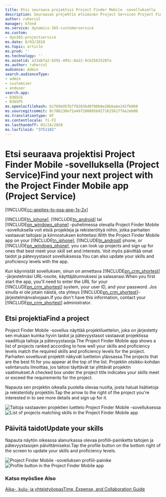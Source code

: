```yaml
---
title: Etsi seuraava projektisi Project Finder Mobile -sovelluksella
description: Seuraavan projektin etsiminen Project Servicen Project Finder Mobile -sovelluksella
author: ruhercul
manager: kfend
ms.service: dynamics-365-customerservice
ms.custom:
- dyn365-projectservice
ms.date: 8/03/2018
ms.topic: article
ms.prod: ''
ms.technology: ''
ms.assetid: a33abfa2-b591-495c-8a22-9cb2562528fa
ms.author: ruhercul
audience: Admin
search.audienceType:
- admin
- customizer
- enduser
search.app:
- D365CE
- D365PS
ms.openlocfilehash: b1f69b95fb7f02836d8f00b0e28bbabe242fb960
ms.sourcegitcommit: 8c786230ef2a497280885b827162561776e2eb00
ms.translationtype: HT
ms.contentlocale: fi-FI
ms.lasthandoff: 03/24/2020
ms.locfileid: "3751102"
---
```

# <a name="find-your-next-project-with-the-project-finder-mobile-app-project-service"></a><span data-ttu-id="a6dd2-103">Etsi seuraava projektisi Project Finder Mobile -sovelluksella (Project Service)</span><span class="sxs-lookup"><span data-stu-id="a6dd2-103">Find your next project with the Project Finder Mobile app (Project Service)</span></span>

[!INCLUDE[cc-applies-to-psa-app-1x-2x](../includes/cc-applies-to-psa-app-1x-2x.md)]

<span data-ttu-id="a6dd2-104">[!INCLUDE[tn_iphone](../includes/tn-iphone.md)], [!INCLUDE[tn_android](../includes/tn-android.md)]  tai [!INCLUDE[pn_windows_phone](../includes/pn-windows-phone.md)] -puhelimessa olevalla Project Finder Mobile -sovelluksella voit etsiä projekteja ja rekisteröityä niihin, jotka parhaiten vastaavat taitojasi ja kiinnostuksen kohteitasi.</span><span class="sxs-lookup"><span data-stu-id="a6dd2-104">With the Project Finder Mobile app on your [!INCLUDE[tn_iphone](../includes/tn-iphone.md)], [!INCLUDE[tn_android](../includes/tn-android.md)] phone, or [!INCLUDE[pn_windows_phone](../includes/pn-windows-phone.md)], you can look up projects and sign up for ones that best meet your skill set and interests.</span></span> <span data-ttu-id="a6dd2-105">Voit myös päivittää omat taidot ja pätevyystasot sovelluksessa.</span><span class="sxs-lookup"><span data-stu-id="a6dd2-105">You can also update your skills and proficiency levels with the app.</span></span>  
  
 <span data-ttu-id="a6dd2-106">Kun käynnistät sovelluksen, sinun on annettava [!INCLUDE[pn_crm_shortest](../includes/pn-crm-shortest.md)] -järjestelmäsi URL-osoite, käyttäjätunnuksesi ja salasanasi.</span><span class="sxs-lookup"><span data-stu-id="a6dd2-106">When you first start the app, you'll need to enter the URL for your [!INCLUDE[pn_crm_shortest](../includes/pn-crm-shortest.md)] system, your user ID, and your password.</span></span> <span data-ttu-id="a6dd2-107">Jos sinulla ei ole jotain näistä, ota yhteys [!INCLUDE[pn_crm_shortest](../includes/pn-crm-shortest.md)]-järjestelmänvalvojaan.</span><span class="sxs-lookup"><span data-stu-id="a6dd2-107">If you don't have this information,  contact your [!INCLUDE[pn_crm_shortest](../includes/pn-crm-shortest.md)] administrator.</span></span>  
  
## <a name="find-a-project"></a><span data-ttu-id="a6dd2-108">Etsi projektia</span><span class="sxs-lookup"><span data-stu-id="a6dd2-108">Find a project</span></span>  
 <span data-ttu-id="a6dd2-109">Project Finder Mobile -sovellus näyttää projektiluettelon, joka on järjestetty sen mukaan kuinka hyvin taidot ja pätevyystasot vastaavat projektissa vaadittuja taitoja ja pätevyystasoja.</span><span class="sxs-lookup"><span data-stu-id="a6dd2-109">The Project Finder Mobile app shows a list of projects ranked according to how well your skills and proficiency levels match the required skills and proficiency levels for the project.</span></span> <span data-ttu-id="a6dd2-110">Parhaiten soveltuvat projektit näkyvät luettelon yläosassa.</span><span class="sxs-lookup"><span data-stu-id="a6dd2-110">The projects that are the best fit for you appear at the top of the list.</span></span> <span data-ttu-id="a6dd2-111">Projektin otsikko-kohdan valintaruutu ilmoittaa, jos taitosi täyttävät tai ylittävät projektin vaatimukset.</span><span class="sxs-lookup"><span data-stu-id="a6dd2-111">A checked box under the project title indicates your skills meet or exceed the requirements for the project.</span></span>  
  
 <span data-ttu-id="a6dd2-112">Napauta sen projektin oikealla puolella olevaa nuolta, josta haluat lisätietoja ja rekisteröidy projektiin.</span><span class="sxs-lookup"><span data-stu-id="a6dd2-112">Tap the arrow to the right of the project you're interested in to see more details and sign up for it.</span></span>  
  
 <span data-ttu-id="a6dd2-113">![Taitoja vastaavien projektien luettelo Project Finder Mobile -sovelluksessa](../project-service/media/project-service-project-finder-list.png "Taitoja vastaavien projektien luettelo Project Finder Mobile -sovelluksessa")</span><span class="sxs-lookup"><span data-stu-id="a6dd2-113">![List of projects matching skills in the Project Finder Mobile app](../project-service/media/project-service-project-finder-list.png "List of projects matching skills in the Project Finder Mobile app")</span></span>  
  
## <a name="update-your-skills"></a><span data-ttu-id="a6dd2-114">Päivitä taidot</span><span class="sxs-lookup"><span data-stu-id="a6dd2-114">Update your skills</span></span>  
 <span data-ttu-id="a6dd2-115">Napauta näytön oikeassa alanurkassa olevaa profiili-painiketta taitojen ja pätevyystasojen päivittämiseksi.</span><span class="sxs-lookup"><span data-stu-id="a6dd2-115">Tap the profile button on the bottom right of the screen to update your skills and proficiency levels.</span></span>  
  
 <span data-ttu-id="a6dd2-116">![Project Finder Mobile -sovelluksen profiili-painike](../project-service/media/project-service-project-finder-profile.png "Project Finder Mobile -sovelluksen profiili-painike")</span><span class="sxs-lookup"><span data-stu-id="a6dd2-116">![Profile button in the Project Finder Mobile app](../project-service/media/project-service-project-finder-profile.png "Profile button in the Project Finder Mobile app")</span></span>  
  
### <a name="see-also"></a><span data-ttu-id="a6dd2-117">Katso myös</span><span class="sxs-lookup"><span data-stu-id="a6dd2-117">See Also</span></span>  
 [<span data-ttu-id="a6dd2-118">Aika-, kulu- ja yhteistyöopas</span><span class="sxs-lookup"><span data-stu-id="a6dd2-118">Time, Expense, and Collaboration Guide</span></span>](../project-service/time-expense-collaboration-guide.md)
